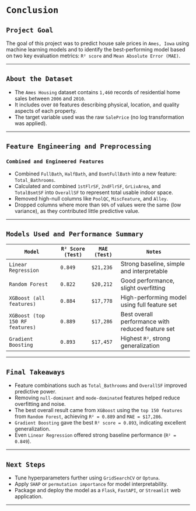 # `Conclusion`

## `Project Goal`
The goal of this project was to predict house sale prices in `Ames, Iowa` using machine learning models and to identify the best-performing model based on two key evaluation metrics: `R² score` and `Mean Absolute Error (MAE)`.

---

## `About the Dataset`
- The `Ames Housing` dataset contains `1,460` records of residential home sales between `2006` and `2010`.
- It includes over `80` features describing physical, location, and quality aspects of each property.
- The target variable used was the raw `SalePrice` (no log transformation was applied).

---

## `Feature Engineering and Preprocessing`

### `Combined and Engineered Features`
- Combined `FullBath`, `HalfBath`, and `BsmtFullBath` into a new feature: `Total_Bathrooms`.
- Calculated and combined `1stFlrSF`, `2ndFlrSF`, `GrLivArea`, and `TotalBsmtSF` into `OverallSF` to represent total usable indoor space.
- Removed high-null columns like `PoolQC`, `MiscFeature`, and `Alley`.
- Dropped columns where more than `90%` of values were the same (low variance), as they contributed little predictive value.

---

## `Models Used and Performance Summary`

| `Model`                              | `R² Score (Test)` | `MAE (Test)`       | `Notes`                                            |
|-------------------------------------|-------------------|--------------------|----------------------------------------------------|
| `Linear Regression`                 | `0.849`           | `$21,236`          | Strong baseline, simple and interpretable          |
| `Random Forest`                     | `0.822`           | `$20,212`          | Good performance, slight overfitting               |
| `XGBoost (all features)`            | `0.884`           | `$17,778`          | High-performing model using full feature set       |
| `XGBoost (top 150 RF features)`     | `0.889`           | `$17,286`          | Best overall performance with reduced feature set  |
| `Gradient Boosting`                 | `0.893`           | `$17,457`          | Highest `R²`, strong generalization                |

---

## `Final Takeaways`

- Feature combinations such as `Total_Bathrooms` and `OverallSF` improved predictive power.
- Removing `null-dominant` and `mode-dominated` features helped reduce overfitting and noise.
- The best overall result came from `XGBoost` using the `top 150 features` from `Random Forest`, achieving `R² = 0.889` and `MAE = $17,286`.
- `Gradient Boosting` gave the best `R² score = 0.893`, indicating excellent generalization.
- Even `Linear Regression` offered strong baseline performance (`R² = 0.849`).

---

## `Next Steps`

- Tune hyperparameters further using `GridSearchCV` or `Optuna`.
- Apply `SHAP` or `permutation importance` for model interpretability.
- Package and deploy the model as a `Flask`, `FastAPI`, or `Streamlit` web application.

---
